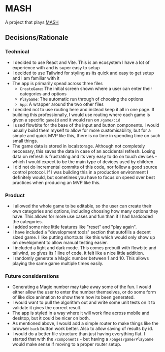 # MASH

A project that plays [MASH](https://www.youtube.com/watch?v=ZoiZwWW1qao)

## Decisions/Rationale

### Technical

- I decided to use React and Vite. This is an ecosystem I have a lot of experience with and is super easy to setup
- I decided to use Tailwind for styling as its quick and easy to get setup and I am familiar with it
- The app is primarily spead across three files
  - `CreateGame`: The initial screen shown where a user can enter their categories and options
  - `PlayGame`: The automatic run through of choosing the options
  - `App`: A wrapper around the two other files
- I decided not to use routing here and instead keep it all in one page. If building this professionally, I would use routing where each game is given a specific `gameId` and it would run on `/game/:id`
- I used flowbite for the base of the input and button components. I would usually build them myself to allow for more customisability, but for a simple and quick MVP like this, there is no time in spending time on such small things.
- The game data is stored in localstorage. Although not completely neccesary, this saves the data in case of an accidental refresh. Losing data on refresh is frustrating and its very easy to do on touch devices - which I would expect to be the main type of devices used by children.
- I did not do incremental commits of this code, nor follow a good source control protocol. If I was building this in a production environment I definitely would, but sometimes you have to focus on speed over best practices when producing an MVP like this.

### Product

- I allowed the whole game to be editable, so the user can create their own categories and options, including choosing how many options they have. This allows for more use cases and fun than if I had hardcoded the categories.
- I added some nice little features like "reset" and "play again".
- I have included a "development tools" section that autofills a decent sized game. I like putting shortcuts like this which would only show up on development to allow manual testing easier.
- I included a light and dark mode. This comes prebuilt with flowbite and tailwind, so gives its 1 line of code, it felt like a nice little addition.
- I randomly generate a Magic number between 1 and 10. This allows playing the same game multiple times easily.

### Future considerations

- Generating a Magic number may take away some of the fun. I would either allow the user to enter the number themselves, or do some form of like dice animation to show them how its been generated.
- I would want to pull the algorithm out and write some unit tests on it to validate it gives the correct result.
- The app is styled in a way where it will work fine across mobile and desktop, but it could be nicer on both.
- As mentioned above, I would add a simple router to make things like the browser `back` button work better. Also to allow saving of results by id.
- I would do a better file structure than just having everything flat. I started that with the `/components` - but having a `/pages/game/PlayGame` would make sense if moving to a proper router setup.
